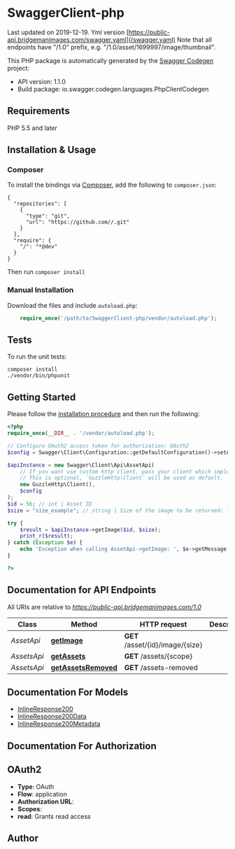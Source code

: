 # SwaggerClient-php
Last updated on 2019-12-19. Yml version [https://public-api.bridgemanimages.com/swagger.yaml](/swagger.yaml) Note that all endpoints have \"/1.0\" prefix, e.g. \"/1.0/asset/1699997/image/thumbnail\".

This PHP package is automatically generated by the [Swagger Codegen](https://github.com/swagger-api/swagger-codegen) project:

- API version: 1.1.0
- Build package: io.swagger.codegen.languages.PhpClientCodegen

## Requirements

PHP 5.5 and later

## Installation & Usage
### Composer

To install the bindings via [Composer](http://getcomposer.org/), add the following to `composer.json`:

```
{
  "repositories": [
    {
      "type": "git",
      "url": "https://github.com//.git"
    }
  ],
  "require": {
    "/": "*@dev"
  }
}
```

Then run `composer install`

### Manual Installation

Download the files and include `autoload.php`:

```php
    require_once('/path/to/SwaggerClient-php/vendor/autoload.php');
```

## Tests

To run the unit tests:

```
composer install
./vendor/bin/phpunit
```

## Getting Started

Please follow the [installation procedure](#installation--usage) and then run the following:

```php
<?php
require_once(__DIR__ . '/vendor/autoload.php');

// Configure OAuth2 access token for authorization: OAuth2
$config = Swagger\Client\Configuration::getDefaultConfiguration()->setAccessToken('YOUR_ACCESS_TOKEN');

$apiInstance = new Swagger\Client\Api\AssetApi(
    // If you want use custom http client, pass your client which implements `GuzzleHttp\ClientInterface`.
    // This is optional, `GuzzleHttp\Client` will be used as default.
    new GuzzleHttp\Client(),
    $config
);
$id = 56; // int | Asset ID
$size = "size_example"; // string | Size of the image to be returned: * high-res * medium-res * low-res * thumbnail

try {
    $result = $apiInstance->getImage($id, $size);
    print_r($result);
} catch (Exception $e) {
    echo 'Exception when calling AssetApi->getImage: ', $e->getMessage(), PHP_EOL;
}

?>
```

## Documentation for API Endpoints

All URIs are relative to *https://public-api.bridgemanimages.com/1.0*

Class | Method | HTTP request | Description
------------ | ------------- | ------------- | -------------
*AssetApi* | [**getImage**](docs/Api/AssetApi.md#getimage) | **GET** /asset/{id}/image/{size} | 
*AssetsApi* | [**getAssets**](docs/Api/AssetsApi.md#getassets) | **GET** /assets/{scope} | 
*AssetsApi* | [**getAssetsRemoved**](docs/Api/AssetsApi.md#getassetsremoved) | **GET** /assets-removed | 


## Documentation For Models

 - [InlineResponse200](docs/Model/InlineResponse200.md)
 - [InlineResponse200Data](docs/Model/InlineResponse200Data.md)
 - [InlineResponse200Metadata](docs/Model/InlineResponse200Metadata.md)


## Documentation For Authorization


## OAuth2

- **Type**: OAuth
- **Flow**: application
- **Authorization URL**: 
- **Scopes**: 
 - **read**: Grants read access


## Author




